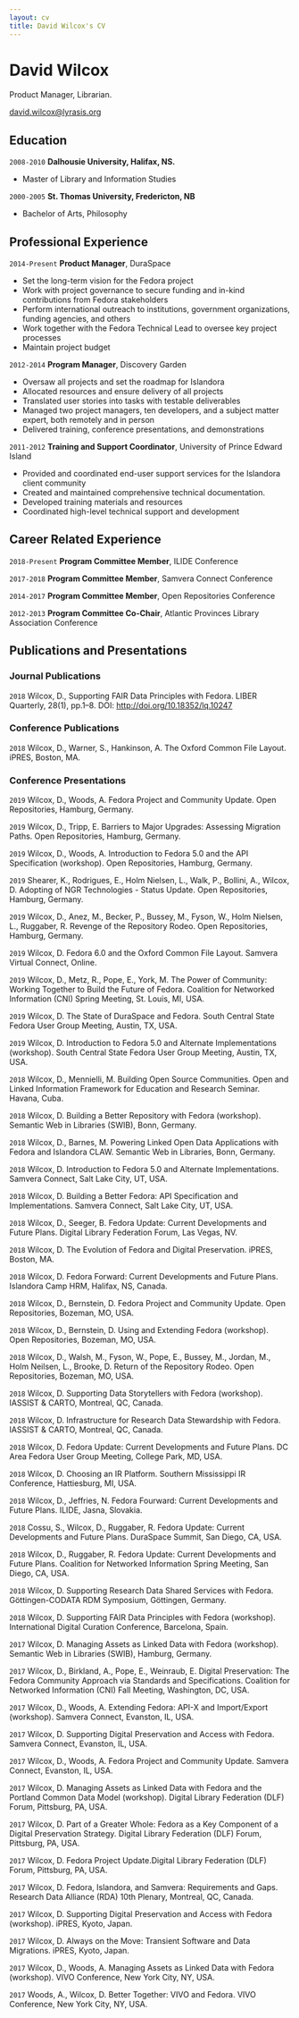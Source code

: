 ```yaml
---
layout: cv
title: David Wilcox's CV
---
```

# David Wilcox
Product Manager, Librarian.

<div id="webaddress">
<a href="david.wilcox@lyrasis.org">david.wilcox@lyrasis.org</a>
</div>


## Education

`2008-2010`
__Dalhousie University, Halifax, NS.__

- Master of Library and Information Studies

`2000-2005`
__St. Thomas University, Fredericton, NB__

- Bachelor of Arts, Philosophy


## Professional Experience

`2014-Present`
__Product Manager__, DuraSpace

- Set the long-term vision for the Fedora project
- Work with project governance to secure funding and in-kind contributions from Fedora stakeholders
- Perform international outreach to institutions, government organizations, funding agencies, and others
- Work together with the Fedora Technical Lead to oversee key project processes
- Maintain project budget


`2012-2014`
__Program Manager__, Discovery Garden

- Oversaw all projects and set the roadmap for Islandora
- Allocated resources and ensure delivery of all projects
- Translated user stories into tasks with testable deliverables
- Managed two project managers, ten developers, and a subject matter expert, both remotely and in person
- Delivered training, conference presentations, and demonstrations


`2011-2012`
__Training and Support Coordinator__, University of Prince Edward Island

- Provided and coordinated end-user support services for the Islandora client community
- Created and maintained comprehensive technical documentation.
- Developed training materials and resources
- Coordinated high-level technical support and development


## Career Related Experience

`2018-Present`
__Program Committee Member__, ILIDE Conference

`2017-2018`
__Program Committee Member__, Samvera Connect Conference

`2014-2017`
__Program Committee Member__, Open Repositories Conference

`2012-2013`
__Program Committee Co-Chair__, Atlantic Provinces Library Association Conference


## Publications and Presentations


### Journal Publications

`2018`
Wilcox, D., Supporting FAIR Data Principles with Fedora. LIBER Quarterly, 28(1), pp.1–8. DOI: http://doi.org/10.18352/lq.10247 

### Conference Publications

`2018`
Wilcox, D., Warner, S., Hankinson, A. The Oxford Common File Layout. iPRES, Boston, MA.


### Conference Presentations

`2019`
Wilcox, D., Woods, A. Fedora Project and Community Update. Open Repositories, Hamburg, Germany.

`2019`
Wilcox, D., Tripp, E. Barriers to Major Upgrades: Assessing Migration Paths. Open Repositories, Hamburg, Germany.

`2019`
Wilcox, D., Woods, A. Introduction to Fedora 5.0 and the API Specification (workshop). Open Repositories, Hamburg, Germany.

`2019`
Shearer, K., Rodrigues, E., Holm Nielsen, L., Walk, P., Bollini, A., Wilcox, D. Adopting of NGR Technologies - Status Update. Open Repositories, Hamburg, Germany.

`2019`
Wilcox, D., Anez, M., Becker, P., Bussey, M., Fyson, W., Holm Nielsen, L., Ruggaber, R. Revenge of the Repository Rodeo. Open Repositories, Hamburg, Germany.

`2019` 
Wilcox, D. Fedora 6.0 and the Oxford Common File Layout. Samvera Virtual Connect, Online.

`2019`
Wilcox, D., Metz, R., Pope, E., York, M. The Power of Community: Working Together to Build the Future of Fedora. Coalition for Networked Information (CNI) Spring Meeting, St. Louis, MI, USA.

`2019`
Wilcox, D. The State of DuraSpace and Fedora. South Central State Fedora User Group Meeting, Austin, TX, USA.

`2019`
Wilcox, D. Introduction to Fedora 5.0 and Alternate Implementations (workshop). South Central State Fedora User Group Meeting, Austin, TX, USA.

`2018`
Wilcox, D., Mennielli, M. Building Open Source Communities. Open and Linked Information Framework for Education and Research Seminar. Havana, Cuba.

`2018`
Wilcox, D. Building a Better Repository with Fedora (workshop). Semantic Web in Libraries (SWIB), Bonn, Germany.

`2018`
Wilcox, D., Barnes, M. Powering Linked Open Data Applications with Fedora and Islandora CLAW. Semantic Web in Libraries, Bonn, Germany.

`2018`
Wilcox, D. Introduction to Fedora 5.0 and Alternate Implementations. Samvera Connect, Salt Lake City, UT, USA.

`2018`
Wilcox, D. Building a Better Fedora: API Specification and Implementations. Samvera Connect, Salt Lake City, UT, USA.

`2018`
Wilcox, D., Seeger, B. Fedora Update: Current Developments and Future Plans. Digital Library Federation Forum, Las Vegas, NV.

`2018`
Wilcox, D. The Evolution of Fedora and Digital Preservation. iPRES, Boston, MA.

`2018`
Wilcox, D. Fedora Forward: Current Developments and Future Plans. Islandora Camp HRM, Halifax, NS, Canada.

`2018`
Wilcox, D., Bernstein, D. Fedora Project and Community Update. Open Repositories, Bozeman, MO, USA.

`2018`
Wilcox, D., Bernstein, D. Using and Extending Fedora (workshop). Open Repositories, Bozeman, MO, USA.

`2018`
Wilcox, D., Walsh, M., Fyson, W., Pope, E., Bussey, M., Jordan, M., Holm Neilsen, L., Brooke, D. Return of the Repository Rodeo. Open Repositories, Bozeman, MO, USA.

`2018`
Wilcox, D. Supporting Data Storytellers with Fedora (workshop). IASSIST & CARTO, Montreal, QC, Canada.

`2018`
Wilcox, D. Infrastructure for Research Data Stewardship with Fedora. IASSIST & CARTO, Montreal, QC, Canada.

`2018`
Wilcox, D. Fedora Update: Current Developments and Future Plans. DC Area Fedora User Group Meeting, College Park, MD, USA.

`2018`
Wilcox, D. Choosing an IR Platform. Southern Mississippi IR Conference, Hattiesburg, MI, USA.

`2018`
Wilcox, D., Jeffries, N. Fedora Fourward: Current Developments and Future Plans. ILIDE, Jasna, Slovakia.

`2018`
Cossu, S., Wilcox, D., Ruggaber, R. Fedora Update: Current Developments and Future Plans. DuraSpace Summit, San Diego, CA, USA.

`2018`
Wilcox, D., Ruggaber, R. Fedora Update: Current Developments and Future Plans. Coalition for Networked Information Spring Meeting, San Diego, CA, USA.

`2018`
Wilcox, D. Supporting Research Data Shared Services with Fedora. Göttingen-CODATA RDM Symposium, Göttingen, Germany.

`2018`
Wilcox, D. Supporting FAIR Data Principles with Fedora (workshop). International Digital Curation Conference, Barcelona, Spain.

`2017`
Wilcox, D. Managing Assets as Linked Data with Fedora (workshop). Semantic Web in Libraries (SWIB), Hamburg, Germany. 

`2017`
Wilcox, D., Birkland, A., Pope, E., Weinraub, E. Digital Preservation: The Fedora Community Approach via Standards and Specifications. Coalition for Networked Information (CNI) Fall Meeting, Washington, DC, USA.

`2017`
Wilcox, D., Woods, A. Extending Fedora: API-X and Import/Export (workshop). Samvera Connect, Evanston, IL, USA.

`2017`
Wilcox, D. Supporting Digital Preservation and Access with Fedora. Samvera Connect, Evanston, IL, USA.

`2017`
Wilcox, D., Woods, A. Fedora Project and Community Update. Samvera Connect, Evanston, IL, USA.

`2017`
Wilcox, D. Managing Assets as Linked Data with Fedora and the Portland Common Data Model (workshop). Digital Library Federation (DLF) Forum, Pittsburg, PA, USA.

`2017`
Wilcox, D. Part of a Greater Whole: Fedora as a Key Component of a Digital Preservation Strategy. Digital Library Federation (DLF) Forum, Pittsburg, PA, USA.

`2017`
Wilcox, D. Fedora Project Update.Digital Library Federation (DLF) Forum, Pittsburg, PA, USA.

`2017`
Wilcox, D. Fedora, Islandora, and Samvera: Requirements and Gaps. Research Data Alliance (RDA) 10th Plenary, Montreal, QC, Canada.

`2017`
Wilcox, D. Supporting Digital Preservation and Access with Fedora (workshop). iPRES, Kyoto, Japan.

`2017`
Wilcox, D. Always on the Move: Transient Software and Data Migrations. iPRES, Kyoto, Japan.

`2017`
Wilcox, D., Woods, A. Managing Assets as Linked Data with Fedora (workshop). VIVO Conference, New York City, NY, USA.

`2017`
Woods, A., Wilcox, D. Better Together: VIVO and Fedora. VIVO Conference, New York City, NY, USA.

<!-- ### Footer

Last updated: July 2019 -->


